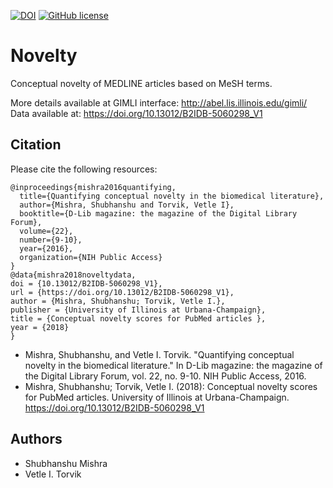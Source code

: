 [![DOI](https://zenodo.org/badge/20815/napsternxg/Novelty.svg)](https://zenodo.org/badge/latestdoi/20815/napsternxg/Novelty)
[![GitHub license](https://img.shields.io/badge/license-GPLv3-blue.svg)](https://raw.githubusercontent.com/napsternxg/Novelty/master/LICENSE)

# Novelty

Conceptual novelty of MEDLINE articles based on MeSH terms. 

More details available at GIMLI interface: http://abel.lis.illinois.edu/gimli/
Data available at: https://doi.org/10.13012/B2IDB-5060298_V1

## Citation

Please cite the following resources:
```
@inproceedings{mishra2016quantifying,
  title={Quantifying conceptual novelty in the biomedical literature},
  author={Mishra, Shubhanshu and Torvik, Vetle I},
  booktitle={D-Lib magazine: the magazine of the Digital Library Forum},
  volume={22},
  number={9-10},
  year={2016},
  organization={NIH Public Access}
}
@data{mishra2018noveltydata,
doi = {10.13012/B2IDB-5060298_V1},
url = {https://doi.org/10.13012/B2IDB-5060298_V1},
author = {Mishra, Shubhanshu; Torvik, Vetle I.},
publisher = {University of Illinois at Urbana-Champaign},
title = {Conceptual novelty scores for PubMed articles ﻿},
year = {2018}
}
```

* Mishra, Shubhanshu, and Vetle I. Torvik. "Quantifying conceptual novelty in the biomedical literature." In D-Lib magazine: the magazine of the Digital Library Forum, vol. 22, no. 9-10. NIH Public Access, 2016.
* Mishra, Shubhanshu; Torvik, Vetle I. (2018): Conceptual novelty scores for PubMed articles. University of Illinois at Urbana-Champaign. https://doi.org/10.13012/B2IDB-5060298_V1


## Authors
* Shubhanshu Mishra
* Vetle I. Torvik
